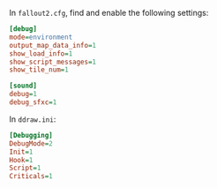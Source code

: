 In `fallout2.cfg`, find and enable the following settings:

```ini
[debug]
mode=environment
output_map_data_info=1
show_load_info=1
show_script_messages=1
show_tile_num=1

[sound]
debug=1
debug_sfxc=1
```

In `ddraw.ini`:

```ini
[Debugging]
DebugMode=2
Init=1
Hook=1
Script=1
Criticals=1

```
